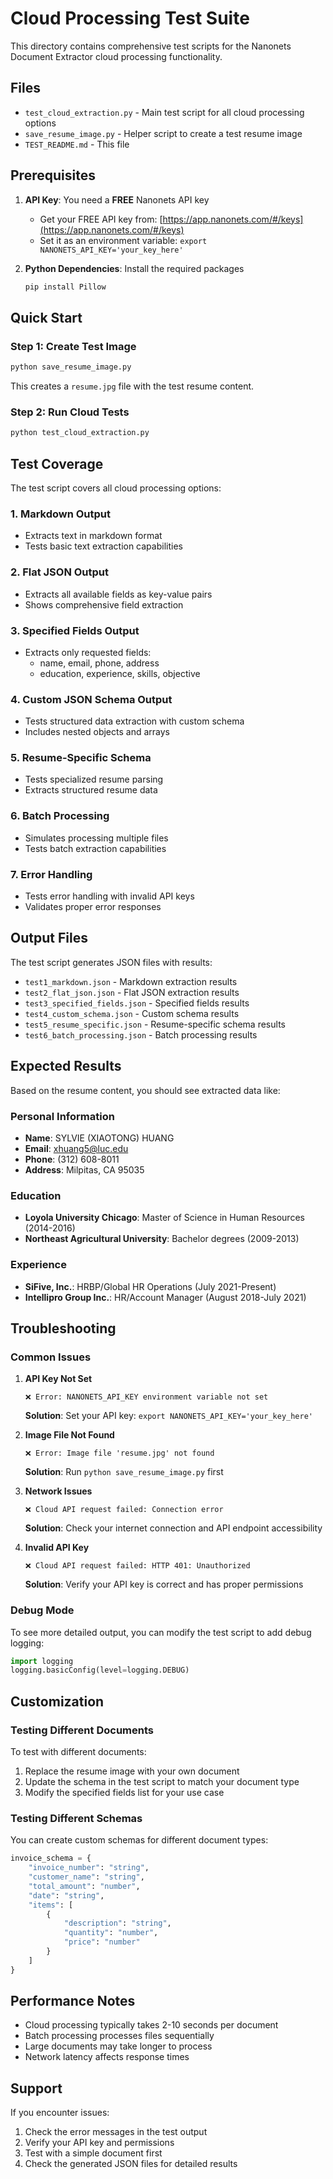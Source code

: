 # Cloud Processing Test Suite

This directory contains comprehensive test scripts for the Nanonets Document Extractor cloud processing functionality.

## Files

- `test_cloud_extraction.py` - Main test script for all cloud processing options
- `save_resume_image.py` - Helper script to create a test resume image
- `TEST_README.md` - This file

## Prerequisites

1. **API Key**: You need a **FREE** Nanonets API key
   - Get your FREE API key from: [https://app.nanonets.com/#/keys](https://app.nanonets.com/#/keys)
   - Set it as an environment variable: `export NANONETS_API_KEY='your_key_here'`

2. **Python Dependencies**: Install the required packages
   ```bash
   pip install Pillow
   ```

## Quick Start

### Step 1: Create Test Image
```bash
python save_resume_image.py
```
This creates a `resume.jpg` file with the test resume content.

### Step 2: Run Cloud Tests
```bash
python test_cloud_extraction.py
```

## Test Coverage

The test script covers all cloud processing options:

### 1. Markdown Output
- Extracts text in markdown format
- Tests basic text extraction capabilities

### 2. Flat JSON Output
- Extracts all available fields as key-value pairs
- Shows comprehensive field extraction

### 3. Specified Fields Output
- Extracts only requested fields:
  - name, email, phone, address
  - education, experience, skills, objective

### 4. Custom JSON Schema Output
- Tests structured data extraction with custom schema
- Includes nested objects and arrays

### 5. Resume-Specific Schema
- Tests specialized resume parsing
- Extracts structured resume data

### 6. Batch Processing
- Simulates processing multiple files
- Tests batch extraction capabilities

### 7. Error Handling
- Tests error handling with invalid API keys
- Validates proper error responses

## Output Files

The test script generates JSON files with results:

- `test1_markdown.json` - Markdown extraction results
- `test2_flat_json.json` - Flat JSON extraction results
- `test3_specified_fields.json` - Specified fields results
- `test4_custom_schema.json` - Custom schema results
- `test5_resume_specific.json` - Resume-specific schema results
- `test6_batch_processing.json` - Batch processing results

## Expected Results

Based on the resume content, you should see extracted data like:

### Personal Information
- **Name**: SYLVIE (XIAOTONG) HUANG
- **Email**: xhuang5@luc.edu
- **Phone**: (312) 608-8011
- **Address**: Milpitas, CA 95035

### Education
- **Loyola University Chicago**: Master of Science in Human Resources (2014-2016)
- **Northeast Agricultural University**: Bachelor degrees (2009-2013)

### Experience
- **SiFive, Inc.**: HRBP/Global HR Operations (July 2021-Present)
- **Intellipro Group Inc.**: HR/Account Manager (August 2018-July 2021)

## Troubleshooting

### Common Issues

1. **API Key Not Set**
   ```
   ❌ Error: NANONETS_API_KEY environment variable not set
   ```
   **Solution**: Set your API key: `export NANONETS_API_KEY='your_key_here'`

2. **Image File Not Found**
   ```
   ❌ Error: Image file 'resume.jpg' not found
   ```
   **Solution**: Run `python save_resume_image.py` first

3. **Network Issues**
   ```
   ❌ Cloud API request failed: Connection error
   ```
   **Solution**: Check your internet connection and API endpoint accessibility

4. **Invalid API Key**
   ```
   ❌ Cloud API request failed: HTTP 401: Unauthorized
   ```
   **Solution**: Verify your API key is correct and has proper permissions

### Debug Mode

To see more detailed output, you can modify the test script to add debug logging:

```python
import logging
logging.basicConfig(level=logging.DEBUG)
```

## Customization

### Testing Different Documents

To test with different documents:

1. Replace the resume image with your own document
2. Update the schema in the test script to match your document type
3. Modify the specified fields list for your use case

### Testing Different Schemas

You can create custom schemas for different document types:

```python
invoice_schema = {
    "invoice_number": "string",
    "customer_name": "string",
    "total_amount": "number",
    "date": "string",
    "items": [
        {
            "description": "string",
            "quantity": "number",
            "price": "number"
        }
    ]
}
```

## Performance Notes

- Cloud processing typically takes 2-10 seconds per document
- Batch processing processes files sequentially
- Large documents may take longer to process
- Network latency affects response times

## Support

If you encounter issues:

1. Check the error messages in the test output
2. Verify your API key and permissions
3. Test with a simple document first
4. Check the generated JSON files for detailed results 